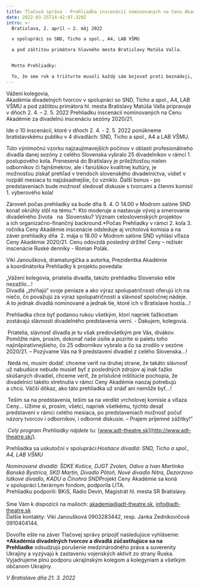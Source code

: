```yaml
---
title: Tlačová správa - Prehliadka inscenácií nominovaných na Cenu Akadémie 2020/21
date: 2022-03-25T14:42:07.320Z
intro: >-
  Bratislava, 2. apríl – 2. máj 2022

  v spolupráci so SND, Ticho a spol., A4, LAB VŠMU

  a pod záštitou primátora hlavného mesta Bratislavy Matúša Valla.


  Motto Prehliadky:

  To, že sme rok a trištvrte museli každý sám bojovať proti beznádeji, muselo v našich mysliach zanechať nejakú stopu... snažíme sa uchopiť, kadiaľ nás to vedie a hľadáme tie cesty nádeje aj spolo
---
```

Vážení kolegovia,\
Akadémia divadelných tvorcov v spolupráci so SND, Ticho a spol., A4, LAB VŠMU a pod záštitou primátora hl. mesta Bratislavy Matúša Valla pripravuje v dňoch 2. 4. – 2. 5. 2022 Prehliadku inscenácií nominovaných na Cenu Akadémie za divadelnú inscenáciu sezóny 2020/21.

Ide o 10 inscenácií, ktoré v dňoch 2. 4. - 2. 5. 2022 ponúkneme bratislavskému publiku v 4 divadlách: SND, Ticho a spol., A4 a LAB VŠMU.

Túto výnimočnú vzorku najzaujímavejších počinov v oblasti profesionálneho divadla danej sezóny z celého Slovenska vybralo 25 divadelníkov v rámci 1. postupového kola. Prenesená do Bratislavy je príležitosťou nielen odborníkov či fajnšmekrov, ale i fanúšikov kvalitnej kultúry, je možnosťou získať prehľad v trendoch slovenského divadelníctva, vidieť v rozpätí mesiaca to najzásadnejšie, čo vzniklo. Ďalší bonus - po predstaveniach bude možnosť sledovať diskusie s tvorcami a členmi komisií 1. výberového kola!

Zároveň počas prehliadky sa bude dňa 8. 4. O 14.00 v Modrom salóne SND konať okrúhly stôl na tému:*: Kto moderuje a nastavuje vývoj a smerovanie divadelného života   na  Slovensku? Význam celoslovenských projektov a ich organizačno-finančný backround.*Počas Prehliadky v rámci 2. kola 3. ročníka Ceny Akadémie inscenácie odsleduje aj vrcholová komisia a na záver prehliadky dňa  2. mája o 18.00 v Modrom salóne SND vyhlási víťaza Ceny Akadémie 2020/21. Cenu odovzdá posledný držiteľ Ceny – režisér inscenácie Ruské denníky - Roman Polák.

Viki Janoušková, dramaturgička a autorka, Prezidentka Akadémie a koordinátorka Prehliadky k projektu povedala:

„Vážení kolegovia, priatelia divadla, takúto prehliadku Slovensko ešte nezažilo...!\
Divadlá „zhŕňajú“ svoje peniaze a ako výraz spolupatričnosti oferujú ich na niečo, čo považujú za výraz spolupatričnosti a slávnosť spoločnej nádeje. A to jednak divadlá nominované a jednak tie, ktoré ich v Bratislave hostia...!

Prehliadka chce byť podanou rukou všetkým, ktorí napriek ťažkostiam zostávajú slávnosti divadelného predstavenia verní. - Ďakujem, kolegovia.

 Priatelia, slávnosť divadla je tu však predovšetkým pre Vás, divákov. Pomôžte nám, prosím, dokonať naše úsilie a pozrite si paletu toho najinšpiratívnejšieho, čo 25 odborníkov vybralo a čo sa zrodilo v sezóne 2020/21. – Pozývame Vás na 9 predstavení divadiel z celého Slovenska...!

 Nedá mi, musím dodať: chceme veriť na druhej strane, že takáto slávnosť už nabudúce nebude musieť byť z posledných zdrojov aj inak ťažko skúšaných divadiel, chceme veriť, že príslušné inštitúcie pochopia, že divadelníci takéto stretnutia v rámci Ceny Akadémie naozaj potrebujú a chcú. Väčší dôkaz, ako táto prehliadka už snáď ani nemôže byť...!

 Teším sa na predstavenia, teším sa na verdikt vrcholovej komisie a víťaza Ceny... Užime si, prosím, všetci, napriek všetkému, týchto desať predstavení v rámci celého mesiaca, po predstaveniach možnosť počuť názory tvorcov i odborníkov, i odborné diskusie. – Prajem príjemné zážitky!“

 *Celý program Prehliadky nájdete tu:* [www.adt-theatre.sk](http://www.adt-theatre.sk/)*.*

Prehliadka sa uskutoční v spolupráci:*Hostiace divadlá: SND, Ticho a spol., A4, LAB VŠMU*

*Nominované divadlá: ŠDKE Košice, DJGT Zvolen, Odivo a Ivan Martinka Banská Bystrica, SKD Martin, Divadlo Pôtoň, Nové divadlo Nitra, Dezorzovo lútkové divadlo, KADU a Činohra SND*Projekt Ceny Akadémie sa koná v spolupráci Literárnym fondom, podporila LITA.\
Prehliadku podporili: BKiS, Rádio Devín, Magistrát hl. mesta SR Bratislavy.\
\
Sme Vám k dispozícii na mailoch: [akademia@adt-theatre.sk](mailto:akademia@adt-theatre.sk), [info@adt-theatre.sk](mailto:info@adt-theatre.sk)\
Ďalšie kontakty: Viki Janoušková 0903283442, resp. Janka Zednikovičová 0910404144.

Dovoľte ešte na záver Tlačovej správy pripojiť nasledujúce vyhlásenie:\
**\*Akadémia divadelných tvorcov a divadlá zúčastňujúce sa na Prehliadke** odsudzujú porušenie medzinárodného práva a suverenity Ukrajiny a vyzývajú k zastaveniu vojenských aktivít zo strany Ruska. Vyjadrujeme plnú podporu ukrajinským kolegom a kolegyniam a všetkým občanom Ukrajiny.

*V Bratislave dňa 21. 3. 2022*[](<>)